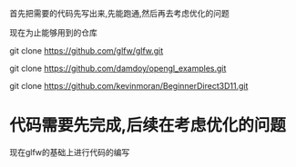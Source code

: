 首先把需要的代码先写出来,先能跑通,然后再去考虑优化的问题

现在为止能够用到的仓库

git clone https://github.com/glfw/glfw.git

git clone https://github.com/damdoy/opengl_examples.git

git clone https://github.com/kevinmoran/BeginnerDirect3D11.git

# 代码需要先完成,后续在考虑优化的问题
现在glfw的基础上进行代码的编写


